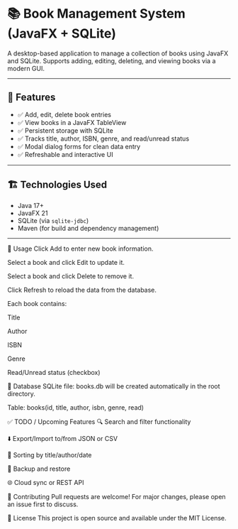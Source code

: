 # 📚 Book Management System (JavaFX + SQLite)

A desktop-based application to manage a collection of books using JavaFX and SQLite. Supports adding, editing, deleting, and viewing books via a modern GUI.

---

## 🚀 Features

- ✅ Add, edit, delete book entries
- ✅ View books in a JavaFX TableView
- ✅ Persistent storage with SQLite
- ✅ Tracks title, author, ISBN, genre, and read/unread status
- ✅ Modal dialog forms for clean data entry
- ✅ Refreshable and interactive UI

---

## 🏗️ Technologies Used

- Java 17+
- JavaFX 21
- SQLite (via `sqlite-jdbc`)
- Maven (for build and dependency management)

---

🧪 Usage
Click Add to enter new book information.

Select a book and click Edit to update it.

Select a book and click Delete to remove it.

Click Refresh to reload the data from the database.

Each book contains:

Title

Author

ISBN

Genre

Read/Unread status (checkbox)

📂 Database
SQLite file: books.db will be created automatically in the root directory.

Table: books(id, title, author, isbn, genre, read)

✅ TODO / Upcoming Features
🔍 Search and filter functionality

⬇️ Export/Import to/from JSON or CSV

🧾 Sorting by title/author/date

📁 Backup and restore

🌐 Cloud sync or REST API

🤝 Contributing
Pull requests are welcome! For major changes, please open an issue first to discuss.

📄 License
This project is open source and available under the MIT License.
